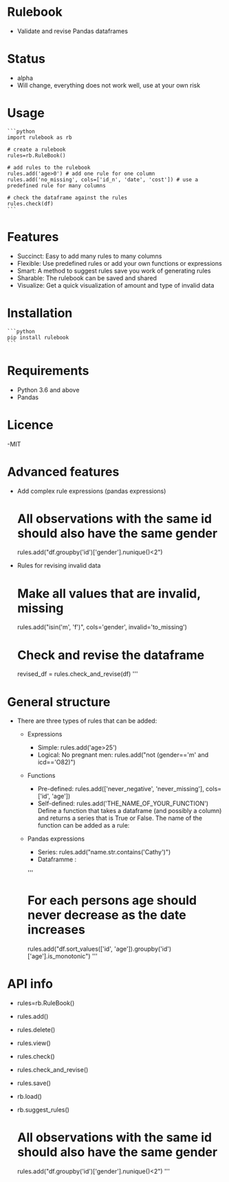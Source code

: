 # Rulebook
  - Validate and revise Pandas dataframes

# Status
  - alpha 
  - Will change, everything does not work well, use at your own risk

# Usage
    ```python
    import rulebook as rb
    
    # create a rulebook
    rules=rb.RuleBook()
    
    # add rules to the rulebook
    rules.add('age>0') # add one rule for one column
    rules.add('no_missing', cols=['id_n', 'date', 'cost']) # use a predefined rule for many columns
    
    # check the dataframe against the rules
    rules.check(df)
    ```
    
# Features
  - Succinct: Easy to add many rules to many columns
  - Flexible: Use predefined rules or add your own functions or expressions
  - Smart: A method to suggest rules save you work of generating rules
  - Sharable: The rulebook can be saved and shared
  - Visualize: Get a quick visualization of amount and type of invalid data
  
# Installation
    ```python
    pip install rulebook
    ```
    
# Requirements
  - Python 3.6 and above
  - Pandas
  
# Licence
  -MIT
  
# Advanced features
  - Add complex rule expressions (pandas expressions)
      
      # All observations with the same id should also have the same gender
      rules.add("df.groupby('id')['gender'].nunique()<2")
        
  - Rules for revising invalid data
      # Make all values that are invalid, missing
      rules.add("isin('m', 'f')", cols='gender', invalid='to_missing')
      # Check and revise the dataframe
      revised_df = rules.check_and_revise(df)
      '''  

# General structure
  - There are three types of rules that can be added:
    - Expressions
      - Simple: rules.add('age>25')
      - Logical: No pregnant men: rules.add("not (gender=='m' and icd=='O82)")
    - Functions
      - Pre-defined: rules.add(['never_negative', 'never_missing'], cols=['id', 'age'])
      - Self-defined: rules.add('THE_NAME_OF_YOUR_FUNCTION') 
          Define a function that takes a dataframe (and possibly a column) and returns a series that is True or False. The name of the function can be added as a rule:
    - Pandas expressions
      - Series: rules.add("name.str.contains('Cathy')")
      - Dataframme : 
      
      '''
      # For each persons age should never decrease as the date increases
      rules.add("df.sort_values(['id', 'age']).groupby('id')['age'].is_monotonic")
      '''
     
 # API info
  - rules=rb.RuleBook()
  - rules.add()
  - rules.delete()
  - rules.view()
  - rules.check()
  - rules.check_and_revise()
  - rules.save()
  - rb.load()
  - rb.suggest_rules()
  
  
      # All observations with the same id should also have the same gender
      rules.add("df.groupby('id')['gender'].nunique()<2")
      ''' 
    
    
  
  
